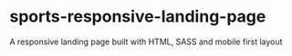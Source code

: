 # sports-responsive-landing-page
A responsive landing page built with HTML, SASS and mobile first layout
